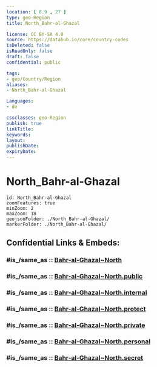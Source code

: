 ```yaml
---
location: [ 8.9 , 27 ] 
type: geo-Region
title: North_Bahr-al-Ghazal

license: CC BY-SA 4.0
source: https://datahub.io/core/country-codes
isDeleted: false
isReadOnly: false
draft: false
confidential: public

tags:
- geo/Country/Region
aliases:
- North_Bahr-al-Ghazal

Languages:
- de

cssclasses: geo-Region
publish: true
linkTitle: 
keywords: 
layout: 
publishDate: 
expiryDate: 
---
```


# North_Bahr-al-Ghazal

```leaflet
id: North_Bahr-al-Ghazal
zoomFeatures: true 
minZoom: 2 
maxZoom: 18
geojsonFolder: ./North_Bahr-al-Ghazal/
markerFolder: ./North_Bahr-al-Ghazal/
```


## Confidential Links & Embeds: 

### #is_/same_as :: [Bahr-al-Ghazal~North](/_Standards/Earth/Continent/Africa/Africa~East/Sudan~South/States~Sudan~South/Bahr-al-Ghazal~North.md) 

### #is_/same_as :: [Bahr-al-Ghazal~North.public](/_public/Earth/Continent/Africa/Africa~East/Sudan~South/States~Sudan~South/Bahr-al-Ghazal~North.public.md) 

### #is_/same_as :: [Bahr-al-Ghazal~North.internal](/_internal/Earth/Continent/Africa/Africa~East/Sudan~South/States~Sudan~South/Bahr-al-Ghazal~North.internal.md) 

### #is_/same_as :: [Bahr-al-Ghazal~North.protect](/_protect/Earth/Continent/Africa/Africa~East/Sudan~South/States~Sudan~South/Bahr-al-Ghazal~North.protect.md) 

### #is_/same_as :: [Bahr-al-Ghazal~North.private](/_private/Earth/Continent/Africa/Africa~East/Sudan~South/States~Sudan~South/Bahr-al-Ghazal~North.private.md) 

### #is_/same_as :: [Bahr-al-Ghazal~North.personal](/_personal/Earth/Continent/Africa/Africa~East/Sudan~South/States~Sudan~South/Bahr-al-Ghazal~North.personal.md) 

### #is_/same_as :: [Bahr-al-Ghazal~North.secret](/_secret/Earth/Continent/Africa/Africa~East/Sudan~South/States~Sudan~South/Bahr-al-Ghazal~North.secret.md)

